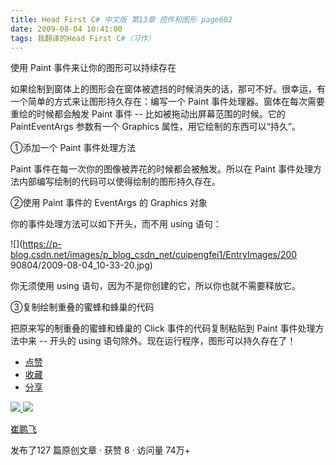```yaml
---
title: Head First C# 中文版 第13章 控件和图形 page602
date: 2009-08-04 10:41:00
tags: 我翻译的Head First C#（习作）
---
```

使用  Paint  事件来让你的图形可以持续存在

如果绘制到窗体上的图形会在窗体被遮挡的时候消失的话，那可不好。很幸运，有一个简单的方式来让图形持久存在：编写一个  Paint
事件处理器。窗体在每次需要重绘的时候都会触发  Paint  事件  \--  比如被拖动出屏幕范围的时候。它的  PaintEventArgs
参数有一个  Graphics  属性，用它绘制的东西可以“持久”。

①添加一个  Paint  事件处理方法

Paint  事件在每一次你的图像被弄花的时候都会被触发。所以在  Paint  事件处理方法内部编写绘制的代码可以使得绘制的图形持久存在。

②使用  Paint  事件的  EventArgs  的  Graphics  对象

你的事件处理方法可以如下开头，而不用  using  语句：

![](https://p-blog.csdn.net/images/p_blog_csdn_net/cuipengfei1/EntryImages/200
90804/2009-08-04_10-33-20.jpg)

你无须使用  using  语句，因为不是你创建的它，所以你也就不需要释放它。

③复制绘制重叠的蜜蜂和蜂巢的代码

把原来写的制重叠的蜜蜂和蜂巢的  Click  事件的代码复制粘贴到  Paint  事件处理方法中来  \--  开头的  using
语句除外。现在运行程序，图形可以持久存在了！

  * [ 点赞  ](javascript:;)
  * [ 收藏  ](javascript:;)
  * [ 分享 ](javascript:;)

[ ![](https://profile.csdnimg.cn/5/2/5/3_cuipengfei1)
![](https://g.csdnimg.cn/static/user-reg-year/1x/11.png)
](https://blog.csdn.net/cuipengfei1)

[ 崔鹏飞 ](https://blog.csdn.net/cuipengfei1)

发布了127 篇原创文章  ·  获赞 8  ·  访问量 74万+

